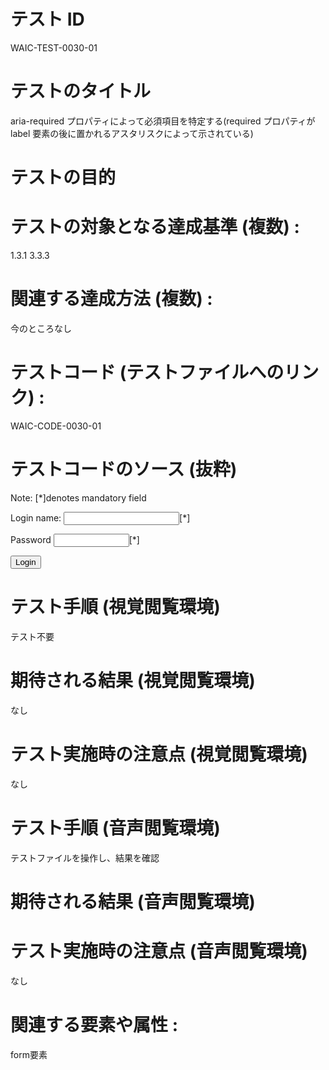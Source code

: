 # テスト ID 
WAIC-TEST-0030-01

# テストのタイトル 
aria-required プロパティによって必須項目を特定する(required プロパティが label 要素の後に置かれるアスタリスクによって示されている)

# テストの目的 


# テストの対象となる達成基準 (複数) :
1.3.1
3.3.3

# 関連する達成方法 (複数) :
今のところなし

# テストコード (テストファイルへのリンク) :
WAIC-CODE-0030-01

# テストコードのソース (抜粋)

<form action="#" method="post"  id="login1" onsubmit="return errorCheck1()">
  <p>Note: [*]denotes mandatory field</p>
  <p>
    <label for="usrname">Login name: </label>
    <input type="text" name="usrname" id="usrname" aria-required="true"/>[*]
  </p>
  <p>
    <label for="pwd">Password</label>
    <input type="password" name="pwd" id="pwd" size="12" aria-required="true" />[*]
  </p>
  <p>
    <input type="submit" value="Login" id="next_btn" name="next_btn"/>
  </p>

</form>

# テスト手順 (視覚閲覧環境) 
テスト不要

# 期待される結果 (視覚閲覧環境) 
なし

# テスト実施時の注意点 (視覚閲覧環境) 
なし

# テスト手順 (音声閲覧環境) 
テストファイルを操作し、結果を確認

# 期待される結果 (音声閲覧環境) 


# テスト実施時の注意点 (音声閲覧環境) 
なし

# 関連する要素や属性 :
form要素